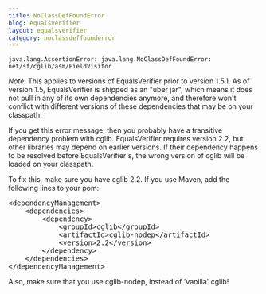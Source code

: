```yaml
---
title: NoClassDefFoundError
blog: equalsverifier
layout: equalsverifier
category: noclassdeffounderror
---
```

    java.lang.AssertionError: java.lang.NoClassDefFoundError: net/sf/cglib/asm/FieldVisitor

_Note_: This applies to versions of EqualsVerifier prior to version 1.5.1. As of version 1.5, EqualsVerifier is shipped as an "uber jar", which means it does not pull in any of its own dependencies anymore, and therefore won't conflict with different versions of these dependencies that may be on your classpath.

If you get this error message, then you probably have a transitive dependency problem with cglib. EqualsVerifier requires version 2.2, but other libraries may depend on earlier versions. If their dependency happens to be resolved before EqualsVerifier's, the wrong version of cglib will be loaded on your classpath.

To fix this, make sure you have cglib 2.2. If you use Maven, add the following lines to your pom:

<pre class="prettyprint">
&lt;dependencyManagement>
	&lt;dependencies>
		&lt;dependency>
			&lt;groupId>cglib&lt;/groupId>
			&lt;artifactId>cglib-nodep&lt;/artifactId>
			&lt;version>2.2&lt;/version>
		&lt;/dependency>
	&lt;/dependencies>
&lt;/dependencyManagement>
</pre>

Also, make sure that you use cglib-nodep, instead of 'vanilla' cglib!
